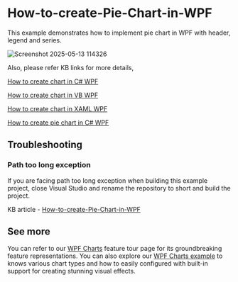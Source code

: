 # How-to-create-Pie-Chart-in-WPF
This example demonstrates how to implement pie chart in WPF with header, legend and series. 

![Screenshot 2025-05-13 114326](https://github.com/user-attachments/assets/963f249c-ad3c-4f47-a4d4-e6c02fb30fa3)

Also, please refer KB links for more details,

[How to create chart in C# WPF](https://www.syncfusion.com/kb/10783?utm_medium=listing&utm_source=github-examples)

[How to create chart in VB WPF](https://www.syncfusion.com/kb/10796?utm_medium=listing&utm_source=github-examples)

[How to create chart in XAML WPF](https://www.syncfusion.com/kb/10786?utm_medium=listing&utm_source=github-examples)

[How to create pie chart in C# WPF](https://www.syncfusion.com/kb/10789/how-to-create-pie-chart-in-c-wpf)

## <a name="troubleshooting"></a>Troubleshooting ##
### Path too long exception
If you are facing path too long exception when building this example project, close Visual Studio and rename the repository to short and build the project.

KB article - [How-to-create-Pie-Chart-in-WPF](https://www.syncfusion.com/kb/10789/how-to-create-pie-chart-example-in-c-wpf)

## See more

You can refer to our [WPF Charts](https://www.syncfusion.com/wpf-controls/charts?_gl=1*1m2hzo7*_ga*mziymta2oteumty4njazntewmg..*_ga_wc4jkkphh0*mty5mjmzmzyyms4ymzcums4xnjkymzmznjq0ljm3ljauma..*_ga_41j4hfmx1j*mty5mjmzmzyyms40ny4xlje2otizmzm2ndqumc4wlja.) feature tour page for its groundbreaking feature representations. You can also explore our [WPF Charts example](https://github.com/syncfusion/wpf-demos) to knows various chart types and how to easily configured with built-in support for creating stunning visual effects.



